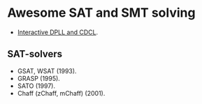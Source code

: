 Awesome SAT and SMT solving
===========================

* [Interactive DPLL and CDCL](https://cse442-17f.github.io/Conflict-Driven-Clause-Learning/).

SAT-solvers
-----------

* GSAT, WSAT (1993).
* GRASP (1995).
* SATO (1997).
* Chaff (zChaff, mChaff) (2001).
